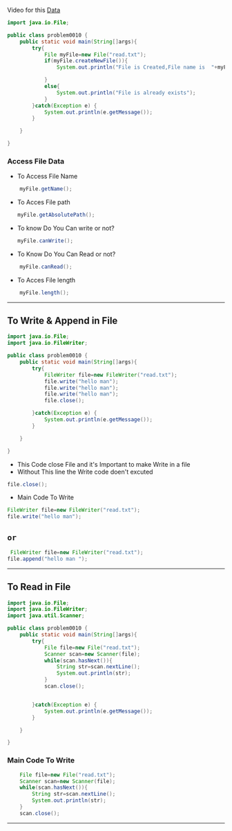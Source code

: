 Video for this [Data](https://www.youtube.com/watch?v=qaYfVIFik9Y)

```java
import java.io.File;

public class problem0010 {
    public static void main(String[]args){
        try{
            File myFile=new File("read.txt");
            if(myFile.createNewFile()){
                System.out.println("File is Created,File name is  "+myFile.getName());

            }
            else{
                System.out.println("File is already exists");
            }
        }catch(Exception e) {
            System.out.println(e.getMessage());
        }

    }

}
```
### Access File Data
- To Access File Name
```java
    myFile.getName(); 
```
- To Acces File path
  ```java
  myFile.getAbsolutePath();
  ```
- To know Do You Can write or not?
  ```java
  myFile.canWrite();
  ```
- To Know Do You Can Read or not?
```java
    myFile.canRead();
```
- To Acces File length
```java
    myFile.length();
```
----
## To Write & Append in File
```java
import java.io.File;
import java.io.FileWriter;

public class problem0010 {
    public static void main(String[]args){
        try{
            FileWriter file=new FileWriter("read.txt");
            file.write("hello man");
            file.write("hello man");
            file.write("hello man");
            file.close();

        }catch(Exception e) {
            System.out.println(e.getMessage());
        }

    }

}

```
- This Code close File and it's Important to make Write in a file
- Without This line the Write code doen't excuted
```java
file.close();
```
- Main Code To Write

```java
FileWriter file=new FileWriter("read.txt");
file.write("hello man");
```
## `or`
```java
 FileWriter file=new FileWriter("read.txt");
file.append("hello man ");
```
------
## To Read in File
```java
import java.io.File;
import java.io.FileWriter;
import java.util.Scanner;

public class problem0010 {
    public static void main(String[]args){
        try{
            File file=new File("read.txt");
            Scanner scan=new Scanner(file);
            while(scan.hasNext()){
                String str=scan.nextLine();
                System.out.println(str);
            }
            scan.close();


        }catch(Exception e) {
            System.out.println(e.getMessage());
        }

    }

}

```
### Main Code To Write
```java
    File file=new File("read.txt");
    Scanner scan=new Scanner(file);
    while(scan.hasNext()){
        String str=scan.nextLine();
        System.out.println(str);
    }
    scan.close();
```
----